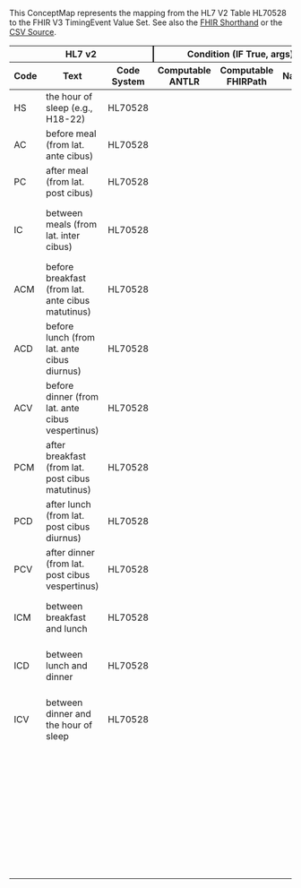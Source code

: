 
This ConceptMap represents the mapping from the HL7 V2 Table HL70528 to the FHIR V3 TimingEvent Value Set. See also the <a href='https://github.com/HL7/v2-to-fhir/blob/master/input/fsh/Table HL70528 to V3 TimingEvent.fsh'>FHIR Shorthand</a> or the <a href='https://github.com/HL7/v2-to-fhir/blob/master/mappings/codesystems/HL7 Concept Map_ EventRelatedPeriod - Sheet1.csv'>CSV Source</a>.
<table class='grid'><thead>
<tr><th colspan='3' style='border-right: 2px solid black;'>HL7 v2</th><th colspan='3' style='border-right: 2px solid black;'>Condition (IF True, args)</th><th colspan='4'>HL7 FHIR</th><th rowspan='2'>Comments</th></tr>
<tr><th>Code</th><th>Text</th><th>Code System</th><th>Computable ANTLR</th><th>Computable FHIRPath</th><th>Narrative</th><th>Code</th><th>Proposed Extension</th><th>Display</th><th>Code System</th></tr></thead>
<tbody>
<tr><td>HS</td><td>the hour of sleep (e.g., H18-22)</td><td style='border-right: 2px'>HL70528</td><td style='border-right: 2px'></td><td style='border-right: 2px'></td><td style='border-right: 2px'></td><td>HS</td><td style='border-right: 2px'></td><td>HS</td><td><a href='https://hl7.org/fhir/R4/v3/TimingEvent/cs.html'>http://terminology.hl7.org/CodeSystem/v3-TimingEvent</a></td><td style='border-right: 2px'></td></tr>
<tr><td>AC</td><td>before meal (from lat. ante cibus)</td><td style='border-right: 2px'>HL70528</td><td style='border-right: 2px'></td><td style='border-right: 2px'></td><td style='border-right: 2px'></td><td>AC</td><td style='border-right: 2px'></td><td>AC</td><td><a href='https://hl7.org/fhir/R4/v3/TimingEvent/cs.html'>http://terminology.hl7.org/CodeSystem/v3-TimingEvent</a></td><td style='border-right: 2px'></td></tr>
<tr><td>PC</td><td>after meal (from lat. post cibus)</td><td style='border-right: 2px'>HL70528</td><td style='border-right: 2px'></td><td style='border-right: 2px'></td><td style='border-right: 2px'></td><td>PC</td><td style='border-right: 2px'></td><td>PC</td><td><a href='https://hl7.org/fhir/R4/v3/TimingEvent/cs.html'>http://terminology.hl7.org/CodeSystem/v3-TimingEvent</a></td><td style='border-right: 2px'></td></tr>
<tr><td>IC</td><td>between meals (from lat. inter cibus)</td><td style='border-right: 2px'>HL70528</td><td style='border-right: 2px'></td><td style='border-right: 2px'></td><td style='border-right: 2px'></td><td>IC</td><td style='border-right: 2px'></td><td>between meals (from lat. inter cibus)</td><td><a href='https://hl7.org/fhir/R4/v2/0528/index.html'>http://terminology.hl7.org/CodeSystem/v2-0528</a></td><td style='border-right: 2px'></td></tr>
<tr><td>ACM</td><td>before breakfast (from lat. ante cibus matutinus)</td><td style='border-right: 2px'>HL70528</td><td style='border-right: 2px'></td><td style='border-right: 2px'></td><td style='border-right: 2px'></td><td>ACM</td><td style='border-right: 2px'></td><td>ACM</td><td><a href='https://hl7.org/fhir/R4/v3/TimingEvent/cs.html'>http://terminology.hl7.org/CodeSystem/v3-TimingEvent</a></td><td style='border-right: 2px'></td></tr>
<tr><td>ACD</td><td>before lunch (from lat. ante cibus diurnus)</td><td style='border-right: 2px'>HL70528</td><td style='border-right: 2px'></td><td style='border-right: 2px'></td><td style='border-right: 2px'></td><td>ACD</td><td style='border-right: 2px'></td><td>ACD</td><td><a href='https://hl7.org/fhir/R4/v3/TimingEvent/cs.html'>http://terminology.hl7.org/CodeSystem/v3-TimingEvent</a></td><td style='border-right: 2px'></td></tr>
<tr><td>ACV</td><td>before dinner (from lat. ante cibus vespertinus)</td><td style='border-right: 2px'>HL70528</td><td style='border-right: 2px'></td><td style='border-right: 2px'></td><td style='border-right: 2px'></td><td>ACV</td><td style='border-right: 2px'></td><td>ACV</td><td><a href='https://hl7.org/fhir/R4/v3/TimingEvent/cs.html'>http://terminology.hl7.org/CodeSystem/v3-TimingEvent</a></td><td style='border-right: 2px'></td></tr>
<tr><td>PCM</td><td>after breakfast (from lat. post cibus matutinus)</td><td style='border-right: 2px'>HL70528</td><td style='border-right: 2px'></td><td style='border-right: 2px'></td><td style='border-right: 2px'></td><td>PCM</td><td style='border-right: 2px'></td><td>PCM</td><td><a href='https://hl7.org/fhir/R4/v3/TimingEvent/cs.html'>http://terminology.hl7.org/CodeSystem/v3-TimingEvent</a></td><td style='border-right: 2px'></td></tr>
<tr><td>PCD</td><td>after lunch (from lat. post cibus diurnus)</td><td style='border-right: 2px'>HL70528</td><td style='border-right: 2px'></td><td style='border-right: 2px'></td><td style='border-right: 2px'></td><td>PCD</td><td style='border-right: 2px'></td><td>PCD</td><td><a href='https://hl7.org/fhir/R4/v3/TimingEvent/cs.html'>http://terminology.hl7.org/CodeSystem/v3-TimingEvent</a></td><td style='border-right: 2px'></td></tr>
<tr><td>PCV</td><td>after dinner (from lat. post cibus vespertinus)</td><td style='border-right: 2px'>HL70528</td><td style='border-right: 2px'></td><td style='border-right: 2px'></td><td style='border-right: 2px'></td><td>PCV</td><td style='border-right: 2px'></td><td>PCV</td><td><a href='https://hl7.org/fhir/R4/v3/TimingEvent/cs.html'>http://terminology.hl7.org/CodeSystem/v3-TimingEvent</a></td><td style='border-right: 2px'></td></tr>
<tr><td>ICM</td><td>between breakfast and lunch</td><td style='border-right: 2px'>HL70528</td><td style='border-right: 2px'></td><td style='border-right: 2px'></td><td style='border-right: 2px'></td><td>ICM</td><td style='border-right: 2px'></td><td>between breakfast and lunch</td><td><a href='https://hl7.org/fhir/R4/v2/0528/index.html'>http://terminology.hl7.org/CodeSystem/v2-0528</a></td><td style='border-right: 2px'></td></tr>
<tr><td>ICD</td><td>between lunch and dinner</td><td style='border-right: 2px'>HL70528</td><td style='border-right: 2px'></td><td style='border-right: 2px'></td><td style='border-right: 2px'></td><td>ICD</td><td style='border-right: 2px'></td><td>between lunch and dinner</td><td><a href='https://hl7.org/fhir/R4/v2/0528/index.html'>http://terminology.hl7.org/CodeSystem/v2-0528</a></td><td style='border-right: 2px'></td></tr>
<tr><td>ICV</td><td>between dinner and the hour of sleep</td><td style='border-right: 2px'>HL70528</td><td style='border-right: 2px'></td><td style='border-right: 2px'></td><td style='border-right: 2px'></td><td>ICV</td><td style='border-right: 2px'></td><td>between dinner and the hour of sleep</td><td><a href='https://hl7.org/fhir/R4/v2/0528/index.html'>http://terminology.hl7.org/CodeSystem/v2-0528</a></td><td style='border-right: 2px'></td></tr>
<tr><td style='border-right: 2px'></td><td style='border-right: 2px'></td><td style='border-right: 2px'></td><td style='border-right: 2px'></td><td style='border-right: 2px'></td><td style='border-right: 2px'></td><td>WAKE</td><td style='border-right: 2px'></td><td>WAKE</td><td><a href='https://hl7.org/fhir/R4/v3/TimingEvent/cs.html'>http://terminology.hl7.org/CodeSystem/v3-TimingEvent</a></td><td style='border-right: 2px'></td></tr>
<tr><td style='border-right: 2px'></td><td style='border-right: 2px'></td><td style='border-right: 2px'></td><td style='border-right: 2px'></td><td style='border-right: 2px'></td><td style='border-right: 2px'></td><td>C</td><td style='border-right: 2px'></td><td>C</td><td><a href='https://hl7.org/fhir/R4/v3/TimingEvent/cs.html'>http://terminology.hl7.org/CodeSystem/v3-TimingEvent</a></td><td style='border-right: 2px'></td></tr>
<tr><td style='border-right: 2px'></td><td style='border-right: 2px'></td><td style='border-right: 2px'></td><td style='border-right: 2px'></td><td style='border-right: 2px'></td><td style='border-right: 2px'></td><td>CM</td><td style='border-right: 2px'></td><td>CM</td><td><a href='https://hl7.org/fhir/R4/v3/TimingEvent/cs.html'>http://terminology.hl7.org/CodeSystem/v3-TimingEvent</a></td><td style='border-right: 2px'></td></tr>
<tr><td style='border-right: 2px'></td><td style='border-right: 2px'></td><td style='border-right: 2px'></td><td style='border-right: 2px'></td><td style='border-right: 2px'></td><td style='border-right: 2px'></td><td>CD</td><td style='border-right: 2px'></td><td>CD</td><td><a href='https://hl7.org/fhir/R4/v3/TimingEvent/cs.html'>http://terminology.hl7.org/CodeSystem/v3-TimingEvent</a></td><td style='border-right: 2px'></td></tr>
<tr><td style='border-right: 2px'></td><td style='border-right: 2px'></td><td style='border-right: 2px'></td><td style='border-right: 2px'></td><td style='border-right: 2px'></td><td style='border-right: 2px'></td><td>CV</td><td style='border-right: 2px'></td><td>CV</td><td><a href='https://hl7.org/fhir/R4/v3/TimingEvent/cs.html'>http://terminology.hl7.org/CodeSystem/v3-TimingEvent</a></td><td style='border-right: 2px'></td></tr>
</tbody></table>
